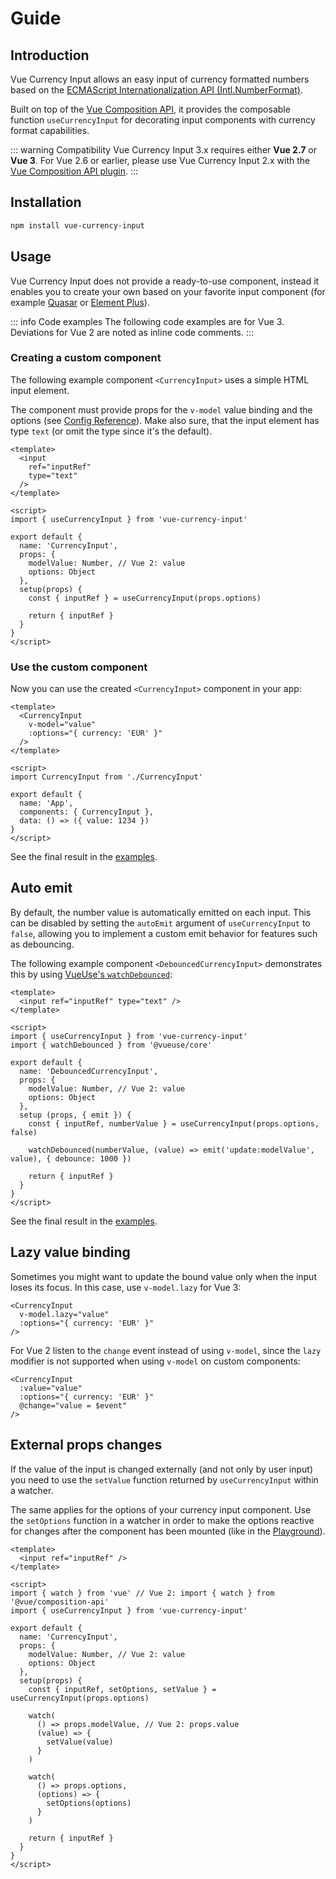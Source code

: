 # Guide

## Introduction

Vue Currency Input allows an easy input of currency formatted numbers based on the [ECMAScript Internationalization API (Intl.NumberFormat)](https://developer.mozilla.org/en-US/docs/Web/JavaScript/Reference/Global_Objects/Intl/NumberFormat).

Built on top of the [Vue Composition API](https://v3.vuejs.org/guide/composition-api-introduction.html), it provides the composable function `useCurrencyInput` for decorating input components with currency format capabilities.

::: warning Compatibility
Vue Currency Input 3.x requires either **Vue 2.7** or **Vue 3**. For Vue 2.6 or earlier, please use Vue Currency Input 2.x with the [Vue Composition API plugin](https://github.com/vuejs/composition-api).
:::

## Installation
```bash
npm install vue-currency-input
```

## Usage

Vue Currency Input does not provide a ready-to-use component, instead it enables you to create your own based on your favorite input component (for example [Quasar](examples#usage-with-quasar-veevalidate) or [Element Plus](examples#usage-with-element-plus)).

::: info Code examples
The following code examples are for Vue 3. Deviations for Vue 2 are noted as inline code comments.
:::

### Creating a custom component

The following example component `<CurrencyInput>` uses a simple HTML input element.

The component must provide props for the `v-model` value binding and the options (see [Config Reference](config)). Make also sure, that the input element has type `text` (or omit the type since it's the default).

```vue
<template>
  <input
    ref="inputRef"
    type="text"
  />
</template>

<script>
import { useCurrencyInput } from 'vue-currency-input'

export default {
  name: 'CurrencyInput',
  props: {
    modelValue: Number, // Vue 2: value
    options: Object
  },
  setup(props) {
    const { inputRef } = useCurrencyInput(props.options)

    return { inputRef }
  }
}
</script>
```

### Use the custom component

Now you can use the created `<CurrencyInput>` component in your app:

```vue
<template>
  <CurrencyInput
    v-model="value"
    :options="{ currency: 'EUR' }"
  />
</template>

<script>
import CurrencyInput from './CurrencyInput'

export default {
  name: 'App',
  components: { CurrencyInput },
  data: () => ({ value: 1234 })
}
</script>
```

See the final result in the [examples](examples#simple-html-input-element).

## Auto emit
By default, the number value is automatically emitted on each input.
This can be disabled by setting the `autoEmit` argument of `useCurrencyInput` to `false`, allowing you to implement a custom emit behavior for features such as debouncing.

The following example component `<DebouncedCurrencyInput>` demonstrates this by using [VueUse's `watchDebounced`](https://vueuse.org/shared/watchDebounced): 

```vue
<template>
  <input ref="inputRef" type="text" />
</template>

<script>
import { useCurrencyInput } from 'vue-currency-input'
import { watchDebounced } from '@vueuse/core'

export default {
  name: 'DebouncedCurrencyInput',
  props: {
    modelValue: Number, // Vue 2: value
    options: Object
  },
  setup (props, { emit }) {
    const { inputRef, numberValue } = useCurrencyInput(props.options, false)

    watchDebounced(numberValue, (value) => emit('update:modelValue', value), { debounce: 1000 })

    return { inputRef }
  }
}
</script>
```

See the final result in the [examples](examples#debouncing).


## Lazy value binding

Sometimes you might want to update the bound value only when the input loses its focus. In this case, use `v-model.lazy` for Vue 3:

```vue
<CurrencyInput
  v-model.lazy="value"
  :options="{ currency: 'EUR' }"
/>
```

For Vue 2 listen to the `change` event instead of using `v-model`, since the `lazy` modifier is not supported when using `v-model` on custom components:

```vue
<CurrencyInput
  :value="value"
  :options="{ currency: 'EUR' }"
  @change="value = $event"
/>
```

## External props changes

If the value of the input is changed externally (and not only by user input) you need to use the `setValue` function returned by `useCurrencyInput` within a watcher.

The same applies for the options of your currency input component. Use the `setOptions` function in a watcher in order to make the options reactive for changes after the component has been mounted (like in the [Playground](playground)).

```vue
<template>
  <input ref="inputRef" />
</template>

<script>
import { watch } from 'vue' // Vue 2: import { watch } from '@vue/composition-api'
import { useCurrencyInput } from 'vue-currency-input'

export default {
  name: 'CurrencyInput',
  props: {
    modelValue: Number, // Vue 2: value
    options: Object
  },
  setup(props) {
    const { inputRef, setOptions, setValue } = useCurrencyInput(props.options)

    watch(
      () => props.modelValue, // Vue 2: props.value
      (value) => {
        setValue(value)
      }
    )

    watch(
      () => props.options,
      (options) => {
        setOptions(options)
      }
    )

    return { inputRef }
  }
}
</script>
```
